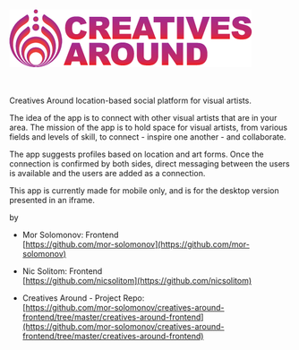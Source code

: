 <br/> ![Screenshot](ca_redpurplelogo.png) <br/> <br/> <br/>

Creatives Around location-based social platform for visual artists.

The idea of the app is to connect with other visual artists that are in your area.
The mission of the app is to hold space for visual artists,
from various fields and levels of skill,
to connect - inspire one another - and collaborate.

The app suggests profiles based on location and art forms.
Once the connection is confirmed by both sides, direct messaging between the users is available and the users are added as a connection.

This app is currently made for mobile only,
and is for the desktop version presented in an iframe.

by

- Mor Solomonov: Frontend <br>
  [https://github.com/mor-solomonov](https://github.com/mor-solomonov)

- Nic Solitom: Frontend <br>
  [https://github.com/nicsolitom](https://github.com/nicsolitom)

* Creatives Around - Project Repo: <br>
  [https://github.com/mor-solomonov/creatives-around-frontend/tree/master/creatives-around-frontend](https://github.com/mor-solomonov/creatives-around-frontend/tree/master/creatives-around-frontend)
